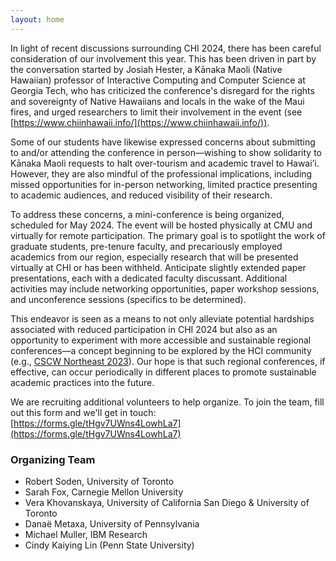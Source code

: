 ```yaml
---
layout: home
---
```


In light of recent discussions surrounding CHI 2024, there has been careful consideration of our involvement this year. This has been driven in part by the conversation started by Josiah Hester, a Kānaka Maoli (Native Hawaiian) professor of Interactive Computing and Computer Science at Georgia Tech, who has criticized the conference's disregard for the rights and sovereignty of Native Hawaiians and locals in the wake of the Maui fires, and urged researchers to limit their involvement in the event (see [https://www.chiinhawaii.info/](https://www.chiinhawaii.info/)). 

Some of our students have likewise expressed concerns about submitting to and/or attending the conference in person—wishing to show solidarity to Kānaka Maoli requests to halt over-tourism and academic travel to Hawai’i. However, they are also mindful of the professional implications, including missed opportunities for in-person networking, limited practice presenting to academic audiences, and reduced visibility of their research.

To address these concerns, a mini-conference is being organized, scheduled for May 2024. The event will be hosted physically at CMU and virtually for remote participation. The primary goal is to spotlight the work of graduate students, pre-tenure faculty, and precariously employed academics from our region, especially research that will be presented virtually at CHI or has been withheld. Anticipate slightly extended paper presentations, each with a dedicated faculty discussant. Additional activities may include networking opportunities, paper workshop sessions, and unconference sessions (specifics to be determined).

This endeavor is seen as a means to not only alleviate potential hardships associated with reduced participation in CHI 2024 but also as an opportunity to experiment with more accessible and sustainable regional conferences—a concept beginning to be explored by the HCI community (e.g., [CSCW Northeast 2023](https://hci.princeton.edu/cscw-northeast/)). Our hope is that such regional conferences, if effective, can occur periodically in different places to promote sustainable academic practices into the future.

We are recruiting additional volunteers to help organize. To join the team, fill out this form and we'll get in touch: [https://forms.gle/tHgv7UWns4LowhLa7](https://forms.gle/tHgv7UWns4LowhLa7) 

### Organizing Team

- Robert Soden, University of Toronto
- Sarah Fox, Carnegie Mellon University
- Vera Khovanskaya, University of California San Diego & University of Toronto
- Danaë Metaxa, University of Pennsylvania
- Michael Muller, IBM Research
- Cindy Kaiying Lin (Penn State University)
